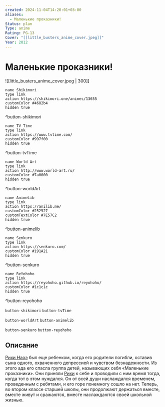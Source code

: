 ```yaml
---
created: 2024-11-04T14:20:01+03:00
aliases:
  - Маленькие проказники!
Status: plan
Type: anime
Rating: PG-13
Cover: "[[little_busters_anime_cover.jpeg]]"
Year: 2012
---
```


# Маленькие проказники!

![[little_busters_anime_cover.jpeg | 300]]

```button
name Shikimori
type link
action https://shikimori.one/animes/13655
customColor #4682b4
hidden true
```
^button-shikimori

```button
name TV Time
type link
action https://www.tvtime.com/
customColor #997f00
hidden true
```
^button-tvTime

```button
name World Art
type link
action http://www.world-art.ru/
customColor #7a0000
hidden true
```
^button-worldArt

```button
name AnimeLib
type link
action https://anilib.me/
customColor #252527
customTextColor #7E57C2
hidden true
```
^button-animelib

```button
name Senkuro
type link
action https://senkuro.com/
customColor #191A21
hidden true
```
^button-senkuro

```button
name ReYohoho
type link
action https://reyohoho.github.io/reyohoho/
customColor #1c1c1c
hidden true
```
^button-reyohoho

`button-shikimori` `button-tvTime`

`button-worldArt` `button-animelib`

`button-senkuro` `button-reyohoho`

## Описание

[Рики Наоэ](https://shikimori.one/characters/4624-riki-naoe) был еще ребенком, когда его родители погибли, оставив сына одного, охваченного депрессией и чувством безнадежности. Из этого ада его спасла группа детей, называющих себя «Маленькие проказники». Они приняли [Рики](https://shikimori.one/characters/4624-riki-naoe) к себе и проводили с ним время тогда, когда тот в этом нуждался. Он от всей души наслаждался временем, проведенным с ребятами, и его горе понемногу сошло на нет. Теперь, во втором классе старшей школы, они продолжают держаться вместе, вместе живут и сражаются, вместе наслаждаются своей школьной жизнью.
